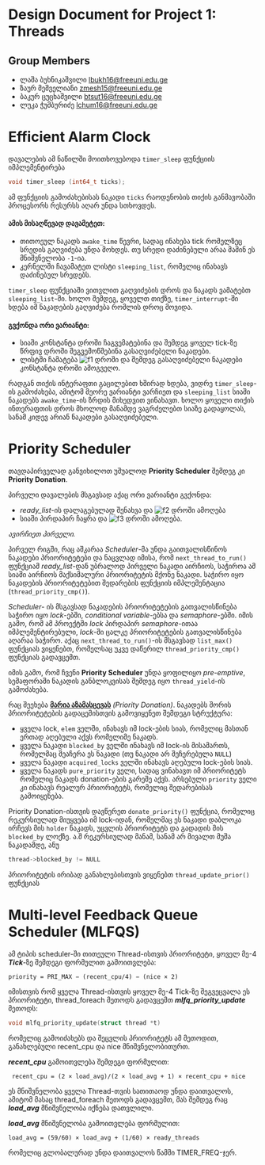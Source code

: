Design Document for Project 1: Threads
======================================

## Group Members

* ლაშა ბუხნიკაშვილი <lbukh16@freeuni.edu.ge>
* ზაურ მეშველიანი <zmesh15@freeuni.edu.ge>
* ბაკურ ცუცხაშვილი <btsut16@freeuni.edu.ge>
* ლუკა ჭუმბურიძე <lchum16@freeuni.edu.ge>


# Efficient Alarm Clock
დავალების ამ ნაწილში მოითხოვებოდა `timer_sleep` ფუნქციის იმპლემენტირება
```c 
void timer_sleep (int64_t ticks);
```
ამ ფუნქციის გამოძახებისას ნაკადი `ticks` რაოდენობის თიქის განმავობაში პროცესორს რესურსს აღარ უნდა სთხოვდეს.

#### ამის მისაღწევად დავამეტეთ:
* თითოეულ ნაკადს `awake_time` წევრი, სადაც ინახება tick რომელზეც სრედის გაღვიძება უნდა მოხდეს. თუ სრედი დაძინებული არაა მაშინ ეს მნიშვნელობა `-1`-ია.
* კერნელში ჩავამატეთ ლისტი `sleeping_list`, რომელიც ინახავს დაძინებულ სრედებს.


`timer_sleep` ფუნქციაში ვითვლით გაღვიძების დროს და ნაკადს ვამატებთ `sleeping_list`-ში. ხოლო შემდეგ, ყოველთ თიქზე, `timer_interrupt`-ში ხდება იმ ნაკადების გაღვიძება რომლის დროც მოვიდა.

#### გვქონდა ორი ვარიანტი:
* სიაში კონსტანტა დროში ჩაგვემატებინა და შემდეგ ყოველ tick-ზე წრფივ დროში შეგვემოწმებინა გასაღვიძებელი ნაკადები.
* ლისტში ჩამატება ![f1] დროში და შემდეგ გასაღვიძებელი ნაკადები კონსტანტა დროში ამოგვეღო.

[f1]: http://chart.apis.google.com/chart?cht=tx&chl=O(nlog(n))&chf=bg,s,FFFFFF00

რადგან თიქის ინტერაფთი გაცილებით ხშირად ხდება, ვიდრე `timer_sleep`-ის გამოძახება, ამიტომ მეორე ვარიანტი ვარჩიეთ და `sleeping_list` სიაში ნაკადებს `awake_time`-ის ზრდის მიხედვით ვინახავთ. ხოლო ყოველი თიქის ინთერაფთის დროს მხოლოდ მანამდე ვაგრძელებთ სიაზე გადაყოლას, სანამ კიდევ არიან ნაკადები გასაღვიძებელი.


# Priority Scheduler
თავდაპირველად განვიხილოთ უშუალოდ **Priority Scheduler** შემდეგ კი **Priority Donation**.

პირველი დავალების მსგავსად აქაც ორი ვარიანტი გვქონდა:
* *ready_list*-ის დალაგებულად შენახვა და ![f2] დროში ამოღება
* სიაში პირდაპირ ჩაყრა და ![f3] დროში ამოღება.

*ავირჩიეთ პირველი.*

პირველ რიგში, რაც აშკარაა *Scheduler*-მა უნდა გაითვალისწინოს ნაკადები პრიორიტეტები და ნაცვლად იმისა, რომ `next_thread_to_run()` ფუნქციამ *ready_list*-დან უბრალოდ პირველი ნაკადი აირჩიოს, საჭიროა ამ სიაში აირჩიოს მაქსიმალური პრიორიტეტის მქონე ნაკადი. საჭირო იყო ნაკადების პრიორიტეტებით შედარების ფუნქციის იმპლემენტაცია (`thread_priority_cmp()`).

*Scheduler*- ის მსგავსად ნაკადების პრიორიტეტების გათვალისწინება საჭირო იყო *lock*-ებში, *conditional variable*-ებსა და *semaphore*-ებში. იმის გამო, რომ ამ პროექტში *lock* პირდაპირ *semaphore*-ითაა იმპლემენტირებული, *lock*-ში ცალკე პრიორიტეტების გათვალისწინება აღარაა საჭირო. აქაც `next_thread_to_run()`-ის მსგავსად `list_max()` ფუნქციას ვიყენებთ, რომელსაც უკვე დაწერილ `thread_priority_cmp()` ფუნქციას გადავცემთ.

იმის გამო, რომ ჩვენი **Priority Scheduler** უნდა ყოფილიყო *pre-emptive*, სემაფორაში ნაკადის განბლოკვისას შემდეგ იყო `thread_yield`-ის გამოძახება.

რაც შეეხება [**მარია აზამასცევას**](https://www.youtube.com/watch?v=PA4JYDQGJ6k) *(Priority Donation)*. ნაკადებს შორის პრიორიტეტების გადაცემისთვის გამოვიყენეთ შემდეგი სტრუქტურა:

*  ყველა lock,  `elem` ველში, ინახავს იმ lock-ების სიას, რომელიც მასთან ერთად აღებული აქვს რომელიმე ნაკადს.
* ყველა ნაკადი `blocked_by` ველში ინახავს იმ lock-ის მისამართს, რომელმაც შეაჩერა ეს ნაკადი (თუ ნაკადი არ შეჩერებულა `NULL`)
* ყველა ნაკადი `acquired_locks` ველში ინახავს აღებული lock-ების სიას.
* ყველა ნაკადს  `pure_priority` ველი, სადაც ვინახავთ იმ პრიორიტეტს რომელიც ნაკადს donation-ების გარეშე აქვს. არსებული `priority` ველი კი ინახავს რეალურ პრიორიტეტს, რომელიც შედარებისას გამოიყენება.

Priority Donation-ისთვის დავწერეთ `donate_priority()` ფუნქცია, რომელიც რეკურსიულად მიუყვება იმ lock-იდან, რომელმაც ეს ნაკადი დაბლოკა ირჩევს მის `holder` ნაკადს, უცვლის პრიორიტეტს და გადადის მის `blocked_by` ლოქზე. ა.შ რეკურსიულად მანამ, სანამ არ მივალთ მუშა ნაკადამდე, ანუ 
```c
thread->blocked_by != NULL
```
პრიორიტეტის ირიბად განახლებისთვის ვიყენებთ `thread_update_prior()` ფუნქციას

[f2]: http://chart.apis.google.com/chart?cht=tx&chl=O(1)&chf=bg,s,FFFFFF00
[f3]: http://chart.apis.google.com/chart?cht=tx&chl=O(n)&chf=bg,s,FFFFFF00


#  Multi-level Feedback Queue Scheduler (MLFQS)
ამ ტიპის scheduler-ში თითეული Thread-ისთვის პრიორიტეტი, ყოველ მე-4 ***Tick***-ზე შემდეგი ფორმულით გამოითვლება:
```
priority = PRI_MAX − (recent_cpu/4) − (nice × 2)
```
 
იმისთვის რომ ყველა Thread-ისთვის ყოველ მე-4 Tick-ზე შეგვეცვალა ეს პრიორიტეტი, thread_foreach მეთოდს გადავცემთ ***mlfq_priority_update*** მეთოდს:
```c
void mlfq_priority_update(struct thread *t)
``` 
 რომელიც გამოიძახებს და შეცვლის პრიორიტეტს ამ მეთოდით, განახლებული recent_cpu და nice მნიშვნელობითურთ.

***recent_cpu*** გამოითვლება შემდეგი ფორმულით:
```
 recent_cpu = (2 × load_avg)/(2 × load_avg + 1) × recent_cpu + nice
 ```
 ეს მნიშვნელობა ყველა Thread-თვის სათითაოდ უნდა დაითვალოს, ამიტომ მასაც  thread_foreach მეთოდს გადავცემთ, მას შემდეგ რაც ***load_avg*** მნიშვნელობა იქნება დათვლილი.

***load_avg*** მნიშვნელობა გამოითვლება ფორმულით:
```
load_avg = (59/60) × load_avg + (1/60) × ready_threads
```
რომელიც გლობალურად უნდა დაითვალოს წამში TIMER_FREQ-ჯერ.
